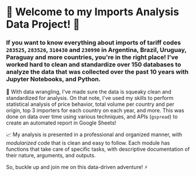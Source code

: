 # 👋 Welcome to my Imports Analysis Data Project! :snake:

### If you want to know everything about imports of tariff codes `283525`, `283526`, `310430` and `230990` in Argentina, Brazil, Uruguay, Paraguay and more countries, you're in the right place! I've worked hard to clean and standardize over 150 databases to analyze the data that was collected over the past 10 years with Jupyter Notebooks, and Python. 

🧹 With data wrangling, I've made sure the data is squeaky clean and standardized for analysis. On that note, I've used my skills to perform statistical analysis of price behavior, total volume per country and per origin, top 3 importers for each country on each year, and more. This was done on data over time using various techniques, and APIs (`gspread`) to create an automated report in Google Sheets!

📈 My analysis is presented in a professional and organized manner, with *_modularized_* code that is clean and easy to follow. Each module has functions that take care of specific tasks, with descriptive documentation of their nature, arguments, and outputs.

So, buckle up and join me on this data-driven adventure! ⚡️



